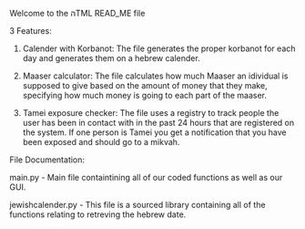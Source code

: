 
Welcome to the הTML READ_ME file

3 Features:

1. Calender with Korbanot:
	The file generates the proper korbanot for each day and generates them on 
	a hebrew calender.

2. Maaser calculator:
	The file calculates how much Maaser an idividual is supposed to give based 
	on the amount of money that they make, specifying how much money is going 
	to each part of the maaser.

3. Tamei exposure checker:
	The file uses a registry to track people the user has been in contact with 
	in the past 24 hours that are registered on the system. If one person is Tamei
	you get a notification that you have been exposed and should go to a mikvah.


File Documentation:

main.py -
	Main file containtining all of our coded functions as well as our GUI.

jewishcalender.py -
	This file is a sourced library containing all of the functions relating to 
	retreving the hebrew date.
